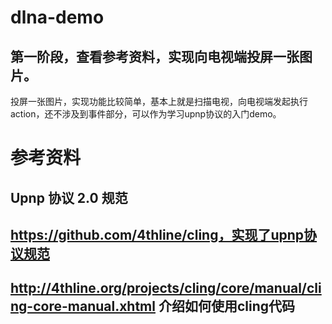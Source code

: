 # dlna-demo

## 第一阶段，查看参考资料，实现向电视端投屏一张图片。
  投屏一张图片，实现功能比较简单，基本上就是扫描电视，向电视端发起执行action，还不涉及到事件部分，可以作为学习upnp协议的入门demo。
  
# 参考资料
## Upnp 协议 2.0 规范
## https://github.com/4thline/cling，实现了upnp协议规范
## http://4thline.org/projects/cling/core/manual/cling-core-manual.xhtml 介绍如何使用cling代码
